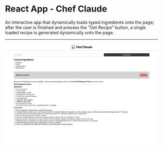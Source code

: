 # React App - Chef Claude

An interactive app that dynamically loads typed ingredients onto the page; after the user is finished and presses the "Get Recipe" button, a single loaded recipe is generated dynamically onto the page.

---

![alt text](image.png)
